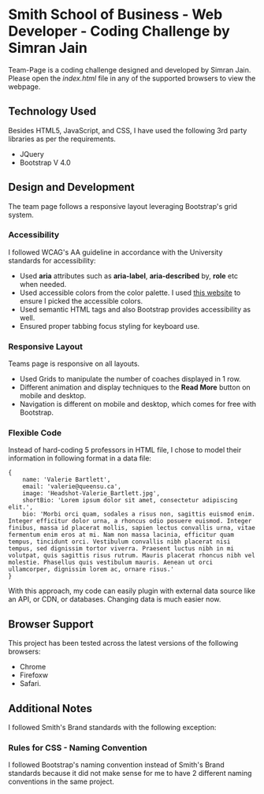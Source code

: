 # Smith School of Business - Web Developer - Coding Challenge by Simran Jain

Team-Page is a coding challenge designed and developed by Simran Jain.
Please open the _index.html_ file in any of the supported browsers to view the webpage.

## Technology Used

Besides HTML5, JavaScript, and CSS, I have used the following 3rd party libraries as per the requirements.

- JQuery
- Bootstrap V 4.0

## Design and Development

The team page follows a responsive layout leveraging Bootstrap's grid system.

### Accessibility

I followed WCAG's AA guideline in accordance with the University standards for accessibility:

- Used **aria** attributes such as **aria-label**, **aria-described** by, **role** etc when needed.
- Used accessible colors from the color palette. I used [this website](https://webaim.org/resources/contrastchecker/) to ensure I picked the accessible colors.
- Used semantic HTML tags and also Bootstrap provides accessibility as well.
- Ensured proper tabbing focus styling for keyboard use.

### Responsive Layout

Teams page is responsive on all layouts.

- Used Grids to manipulate the number of coaches displayed in 1 row.
- Different animation and display techniques to the **Read More** button on mobile and desktop.
- Navigation is different on mobile and desktop, which comes for free with Bootstrap.

### Flexible Code

Instead of hard-coding 5 professors in HTML file, I chose to model their information in following format in a data file:

```
{
    name: 'Valerie Bartlett',
    email: 'valerie@queensu.ca',
    image: 'Headshot-Valerie_Bartlett.jpg',
    shortBio: 'Lorem ipsum dolor sit amet, consectetur adipiscing elit.',
    bio: 'Morbi orci quam, sodales a risus non, sagittis euismod enim. Integer efficitur dolor urna, a rhoncus odio posuere euismod. Integer finibus, massa id placerat mollis, sapien lectus convallis urna, vitae fermentum enim eros at mi. Nam non massa lacinia, efficitur quam tempus, tincidunt orci. Vestibulum convallis nibh placerat nisi tempus, sed dignissim tortor viverra. Praesent luctus nibh in mi volutpat, quis sagittis risus rutrum. Mauris placerat rhoncus nibh vel molestie. Phasellus quis vestibulum mauris. Aenean ut orci ullamcorper, dignissim lorem ac, ornare risus.'
}
```

With this approach, my code can easily plugin with external data source like an API, or CDN, or databases. Changing data is much easier now.

## Browser Support

This project has been tested across the latest versions of the following browsers:

- Chrome
- Firefoxw
- Safari.

## Additional Notes

I followed Smith's Brand standards with the following exception:

### Rules for CSS - Naming Convention

I followed Bootstrap's naming convention instead of Smith's Brand standards because it did not make sense for me to have 2 different naming conventions in the same project.
